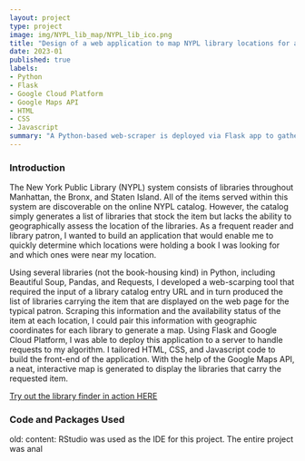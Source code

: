 ```yaml
---
layout: project
type: project
image: img/NYPL_lib_map/NYPL_lib_ico.png
title: "Design of a web application to map NYPL library locations for any book in the online catalog."
date: 2023-01
published: true
labels:
- Python
- Flask
- Google Cloud Platform
- Google Maps API
- HTML
- CSS
- Javascript
summary: "A Python-based web-scraper is deployed via Flask app to gather information from the NYPL catalog to determine which libraries in the system stock a specified book. HTML/CSS/Javascript is used to render an interactive map to geographically position the found libraries and denote availability status of the particular item at that location."
---
```




### Introduction

The New York Public Library (NYPL) system consists of libraries throughout Manhattan, the Bronx, and Staten Island. All of the items served within this system are discoverable on the online NYPL catalog. However, the catalog simply generates a list of libraries that stock the item but lacks the ability to geographically assess the location of the libraries. As a frequent reader and library patron, I wanted to build an application that would enable me to quickly determine which locations were holding a book I was looking for and which ones were near my location.

Using several libraries (not the book-housing kind) in Python, including Beautiful Soup, Pandas, and Requests, I developed a web-scarping tool that required the input of a library catalog entry URL and in turn produced the list of libraries carrying the item that are displayed on the web page for the typical patron. Scraping this information and the availability status of the item at each location, I could pair this information with geographic coordinates for each library to generate a map. Using Flask and Google Cloud Platform, I was able to deploy this application to a server to handle requests to my algorithm. I tailored HTML, CSS, and Javascript code to build the front-end of the application. With the help of the Google Maps API, a neat, interactive map is generated to display the libraries that carry the requested item.

[Try out the library finder in action HERE](https://raw.githack.com/scepstein/scepstein.github.io/main/data/NYPLmap/NYPL_library_finder.html)

### Code and Packages Used

old: content: RStudio was used as the IDE for this project. The entire project was anal
